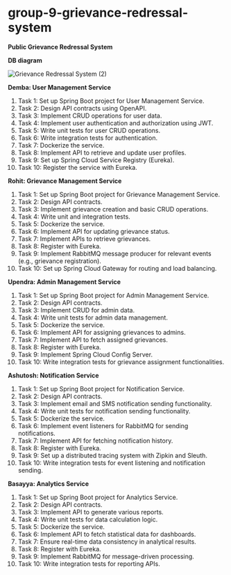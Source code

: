 # group-9-grievance-redressal-system
**Public Grievance Redressal System**

**DB diagram**

![Grievance Redressal System (2)](https://github.com/Scaler-Projects/group-9-grievance-redressal-system/assets/44796715/beff5cb9-5dca-4025-b37c-f6003185436a)

**Demba: User Management Service**
1. Task 1: Set up Spring Boot project for User Management Service.
1. Task 2: Design API contracts using OpenAPI.
1. Task 3: Implement CRUD operations for user data.
1. Task 4: Implement user authentication and authorization using JWT.
1. Task 5: Write unit tests for user CRUD operations.
1. Task 6: Write integration tests for authentication.
1. Task 7: Dockerize the service.
1. Task 8: Implement API to retrieve and update user profiles.
1. Task 9: Set up Spring Cloud Service Registry (Eureka).
1. Task 10: Register the service with Eureka.

**Rohit: Grievance Management Service**
1. Task 1: Set up Spring Boot project for Grievance Management Service.
1. Task 2: Design API contracts.
1. Task 3: Implement grievance creation and basic CRUD operations.
1. Task 4: Write unit and integration tests.
1. Task 5: Dockerize the service.
1. Task 6: Implement API for updating grievance status.
1. Task 7: Implement APIs to retrieve grievances.
1. Task 8: Register with Eureka.
1. Task 9: Implement RabbitMQ message producer for relevant events (e.g., grievance registration).
1. Task 10: Set up Spring Cloud Gateway for routing and load balancing.

**Upendra: Admin Management Service**
1. Task 1: Set up Spring Boot project for Admin Management Service.
1. Task 2: Design API contracts.
1. Task 3: Implement CRUD for admin data.
1. Task 4: Write unit tests for admin data management.
1. Task 5: Dockerize the service.
1. Task 6: Implement API for assigning grievances to admins.
1. Task 7: Implement API to fetch assigned grievances.
1. Task 8: Register with Eureka.
1. Task 9: Implement Spring Cloud Config Server.
1. Task 10: Write integration tests for grievance assignment functionalities.

**Ashutosh: Notification Service**
1. Task 1: Set up Spring Boot project for Notification Service.
1. Task 2: Design API contracts.
1. Task 3: Implement email and SMS notification sending functionality.
1. Task 4: Write unit tests for notification sending functionality.
1. Task 5: Dockerize the service.
1. Task 6: Implement event listeners for RabbitMQ for sending notifications.
1. Task 7: Implement API for fetching notification history.
1. Task 8: Register with Eureka.
1. Task 9: Set up a distributed tracing system with Zipkin and Sleuth.
1. Task 10: Write integration tests for event listening and notification sending.

**Basayya: Analytics Service**
1. Task 1: Set up Spring Boot project for Analytics Service.
1. Task 2: Design API contracts.
1. Task 3: Implement API to generate various reports.
1. Task 4: Write unit tests for data calculation logic.
1. Task 5: Dockerize the service.
1. Task 6: Implement API to fetch statistical data for dashboards.
1. Task 7: Ensure real-time data consistency in analytical results.
1. Task 8: Register with Eureka.
1. Task 9: Implement RabbitMQ for message-driven processing.
1. Task 10: Write integration tests for reporting APIs.
